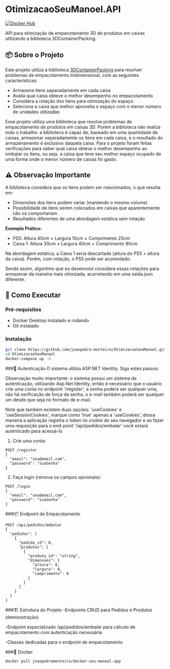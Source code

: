 # OtimizacaoSeuManoel.API

[![Docker Hub](https://img.shields.io/badge/Docker%20Hub-joaopedromonteiro%2Fdocker--seu--manoel--app-blue)](https://hub.docker.com/r/joaopedromonteiro/docker-seu-manoel-app)

API para otimização de empacotamento 3D de produtos em caixas utilizando a biblioteca 3DContainerPacking.

## 📦 Sobre o Projeto

Este projeto utiliza a biblioteca [3DContainerPacking](https://github.com/davidmchapman/3DContainerPacking) para resolver problemas de empacotamento tridimensional, com as seguintes características:

- Armazena itens separadamente em cada caixa
- Avalia qual caixa obteve o melhor desempenho no empacotamento
- Considera a rotação dos itens para otimização do espaço
- Seleciona a caixa que melhor aproveita o espaço com o menor número de unidades utilizadas

Esse projeto utiliza uma biblioteca que resolve problemas de empacotamento de produtos em caixas 3D. Porém a biblioteca não realiza todo o trabalho: a biblioteca é capaz de, baseado em uma quantidade de caixas, armazenar separadamente os itens em cada caixa, e o resultado do armazenamento é exclusivo daquela caixa. Para o projeto foram feitas verificações para saber qual caixa obteve o melhor desempenho ao embalar os itens, ou seja, a caixa que teve seu melhor espaço ocupado de uma forma onde o menor número de caixas foi gasto.   

## ⚠️ Observação Importante

A biblioteca considera que os itens podem ser rotacionados, o que resulta em:
- Dimensões dos itens podem variar (mantendo o mesmo volume)
- Possibilidade de itens serem colocados em caixas que aparentemente não os comportariam
- Resultados diferentes de uma abordagem estática sem rotação

**Exemplo Prático:**
- PS5: Altura 40cm × Largura 10cm × Comprimento 25cm
- Caixa 1: Altura 30cm × Largura 40cm × Comprimento 80cm

Na abordagem estática, a Caixa 1 seria descartada (altura do PS5 > altura da caixa). Porém, com rotação, o PS5 pode ser acomodado.

Sendo assim, algoritmo que eu desenvolvi considera essas rotações para armazenar da maneira mais otimizada, acarretando em uma saida.json diferente.

## 🚀 Como Executar

### Pré-requisitos
- Docker Desktop instalado e rodando
- Git instalado

### Instalação
```bash
git clone https://github.com/joaopedro-monteiro/OtimizacaoSeuManoel.git
cd OtimizacaoSeuManoel
docker-compose up -d
```
###🔐 Autenticação
O sistema utiliza ASP.NET Identity. Siga estes passos:

Observação muito importante: o sistema possui um sistema de autenticação, utilizando Asp.Net Identity, então é necessário que o usuário crie uma conta no endpoint '/register', a senha poderá ser qualquer uma, não há verificação de força da senha, o e-mail também poderá ser qualquer um desde que seja no formato de e-mail.

Note que também existem duas opções: 'useCookies' e 'useSessionCookies', marque como 'true' apenas a 'useCookies', dessa maneira a aplicação registra o token no cookie do seu navegador e ao fazer uma requisição para o end-point '/api/pedidos/embalar' você estará autenticado para acessá-lo

1. Crie uma conta:
```
POST /register
{
  "email": "seu@email.com",
  "password": "suaSenha"
}
```
2. Faça login (remova os campos opcionais):
```
POST /login
{
  "email": "seu@email.com",
  "password": "suaSenha"
}
```

###📦 Endpoint de Empacotamento
```
POST /api/pedidos/embalar
{
  "pedidos": [
    {
      "pedido_id": 0,
      "produtos": [
        {
          "produto_id": "string",
          "dimensoes": {
            "altura": 0,
            "largura": 0,
            "comprimento": 0
          }
        }
      ]
    }
  ]
}
```

###🏗️ Estrutura do Projeto
-Endpoints CRUD para Pedidos e Produtos (demonstração)

-Endpoint especializado /api/pedidos/embalar para cálculo de empacotamento com autenticação necessária

-Classes dedicadas para o endpoint de empacotamento

###🐳 Docker
```
docker pull joaopedromonteiro/docker-seu-manoel-app
```
